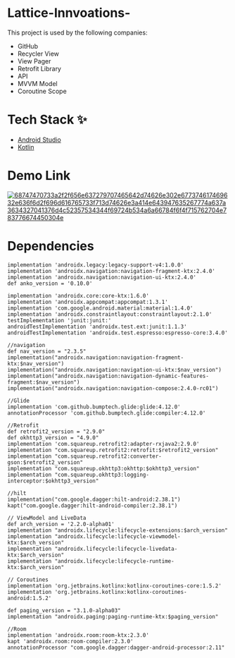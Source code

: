 # Lattice-Innvoations-

This project is used by the following companies:

* GitHub
* Recycler View
* View Pager
* Retrofit Library
* API
* MVVM Model 
* Coroutine Scope

# Tech Stack ✨

* [Android Studio](https://developer.android.com/studio)
* [Kotlin](https://kotlinlang.org/)


# Demo Link 

[![68747470733a2f2f656e637279707465642d74626e302e677374617469632e636f6d2f696d616765733f713d74626e3a414e643947635267774a637a3634327041376d4c52357534344f69724b534a6a66784f6f4f715762704e783776674450304e](https://user-images.githubusercontent.com/86509887/149654216-db60a1a8-948a-4d92-b4df-468749a381f3.jpg)](https://drive.google.com/file/d/1a7W0sCKpAghh4Y7KBV04JkSempBbxG7z/view?usp=sharing)

# Dependencies

    implementation 'androidx.legacy:legacy-support-v4:1.0.0'
    implementation 'androidx.navigation:navigation-fragment-ktx:2.4.0'
    implementation 'androidx.navigation:navigation-ui-ktx:2.4.0'
    def anko_version = '0.10.0'

    implementation 'androidx.core:core-ktx:1.6.0'
    implementation 'androidx.appcompat:appcompat:1.3.1'
    implementation 'com.google.android.material:material:1.4.0'
    implementation 'androidx.constraintlayout:constraintlayout:2.1.0'
    testImplementation 'junit:junit:'
    androidTestImplementation 'androidx.test.ext:junit:1.1.3'
    androidTestImplementation 'androidx.test.espresso:espresso-core:3.4.0'

    //navigation
    def nav_version = "2.3.5"
    implementation("androidx.navigation:navigation-fragment-ktx:$nav_version")
    implementation("androidx.navigation:navigation-ui-ktx:$nav_version")
    implementation("androidx.navigation:navigation-dynamic-features-fragment:$nav_version")
    implementation("androidx.navigation:navigation-compose:2.4.0-rc01")

    //Glide
    implementation 'com.github.bumptech.glide:glide:4.12.0'
    annotationProcessor 'com.github.bumptech.glide:compiler:4.12.0'

    //Retrofit
    def retrofit2_version = "2.9.0"
    def okhttp3_version = "4.9.0"
    implementation 'com.squareup.retrofit2:adapter-rxjava2:2.9.0'
    implementation "com.squareup.retrofit2:retrofit:$retrofit2_version"
    implementation "com.squareup.retrofit2:converter-gson:$retrofit2_version"
    implementation "com.squareup.okhttp3:okhttp:$okhttp3_version"
    implementation "com.squareup.okhttp3:logging-interceptor:$okhttp3_version"

    //hilt
    implementation("com.google.dagger:hilt-android:2.38.1")
    kapt("com.google.dagger:hilt-android-compiler:2.38.1")

    // ViewModel and LiveData
    def arch_version = '2.2.0-alpha01'
    implementation "androidx.lifecycle:lifecycle-extensions:$arch_version"
    implementation "androidx.lifecycle:lifecycle-viewmodel-ktx:$arch_version"
    implementation "androidx.lifecycle:lifecycle-livedata-ktx:$arch_version"
    implementation "androidx.lifecycle:lifecycle-runtime-ktx:$arch_version"

    // Coroutines
    implementation 'org.jetbrains.kotlinx:kotlinx-coroutines-core:1.5.2'
    implementation 'org.jetbrains.kotlinx:kotlinx-coroutines-android:1.5.2'

    def paging_version = "3.1.0-alpha03"
    implementation "androidx.paging:paging-runtime-ktx:$paging_version"

    //Room
    implementation 'androidx.room:room-ktx:2.3.0'
    kapt 'androidx.room:room-compiler:2.3.0'
    annotationProcessor "com.google.dagger:dagger-android-processor:2.11"
